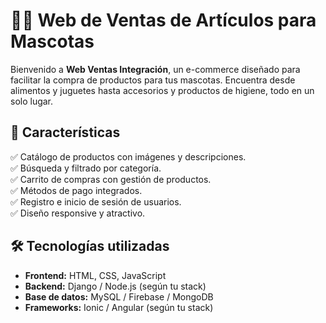 # 🐶🐱 Web de Ventas de Artículos para Mascotas  

Bienvenido a **Web Ventas Integración**, un e-commerce diseñado para facilitar la compra de productos para tus mascotas. Encuentra desde alimentos y juguetes hasta accesorios y productos de higiene, todo en un solo lugar.  

## 🚀 Características  
✅ Catálogo de productos con imágenes y descripciones.  
✅ Búsqueda y filtrado por categoría.  
✅ Carrito de compras con gestión de productos.  
✅ Métodos de pago integrados.  
✅ Registro e inicio de sesión de usuarios.  
✅ Diseño responsive y atractivo.  

## 🛠️ Tecnologías utilizadas  
- **Frontend:** HTML, CSS, JavaScript  
- **Backend:** Django / Node.js (según tu stack)  
- **Base de datos:** MySQL / Firebase / MongoDB  
- **Frameworks:** Ionic / Angular (según tu stack)  

